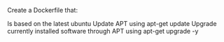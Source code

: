 Create a Dockerfile that:

Is based on the latest ubuntu
Update APT using apt-get update
Upgrade currently installed software through APT using apt-get upgrade -y